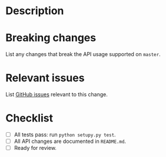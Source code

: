 <!-- Thanks for your contribution! -->

# Description

# Breaking changes
List any changes that break the API usage supported on `master`.

# Relevant issues
List [GitHub issues](https://github.com/lukasschwab/arxiv.py/issues) relevant to this change.

# Checklist

- [ ] All tests pass: run `python setupy.py test`.
- [ ] All API changes are documented in `README.md`.
- [ ] Ready for review.
